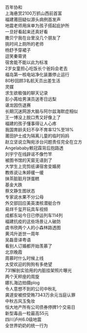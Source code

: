 百年协和  
上海悬赏2100万抓山西前首富  
福建莆田疑似源头病例首发声  
地震老师用床单为孩子搭起庇护所  
一旦好看起来还真好看  
撒贝宁我在台里没几个朋友了  
挑时间上厕所的老师  
杨舒予穿裙子  
逗笑秦霄贤  
宿舍能不能以此为标准  
2岁女童担心吃饭长个爸妈会老去  
福岛第一核电站净化装置停止运行  
80秒回顾3名航天员出差生活  
灵媒  
求生欲极强的聊天记录  
彭小苒给男演员送枣日远梨  
谌龙因伤退赛  
长期沉迷网游大脑与阿尔兹海默症相似  
王一博没上脱口秀又好像上了  
福建的孩子懂事得让人心疼  
我国育龄夫妇不孕不育率12%至18%  
莆田护士成为隔离儿童的临时妈妈  
赵立坚说立陶宛涉台问题责任完全在立方  
Angelababy赖冠霖背后抱路透  
刘宇宁在线辟谣不像竹竿  
被图书馆的天窗无语到了  
大学生上完剪纸课宿舍变婚房  
教练说让朱婷缓一缓  
抹茶脏脏月饼蛋糕  
基金大跌  
蔡文静生图状态  
专家说水果不分公母  
外交部回应美英澳核潜艇合作  
易烊千玺开玩具车视频  
成都东站今日已停运列车114列  
福建抗疫的这些场景让人破防  
虞书欣两个人的小森林路透图  
黄鸿升逝世一周年  
吴磊音译粤语  
看别人订婚都开始羡慕了  
北京晚霞  
周慕时什么时候上线  
太受欢迎的狗狗有多绝望  
731解剖实验用的内脏挂架照片曝光  
两个天秤座的周旋  
娜扎海边拍摄plog  
令人意想不到的公司中秋礼  
龚道安被控受贿7343万余元当庭认罪  
中秋古风玉兔妆  
恒大地产所有公司债券停牌1个交易日  
新型毒品一粒最高55元  
四川泸州6.0级地震  
全世界奶奶的统一行为  
